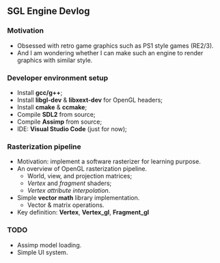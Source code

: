 ## SGL Engine Devlog

### Motivation
* Obsessed with retro game graphics such as PS1 style games (RE2/3).
* And I am wondering whether I can make such an engine to render graphics with similar style. 

### Developer environment setup
* Install **gcc/g++**;
* Install **libgl-dev** & **libxext-dev** for OpenGL headers;
* Install **cmake** & **ccmake**;
* Compile **SDL2** from source;
* Compile **Assimp** from source;
* IDE: **Visual Studio Code** (just for now);

### Rasterization pipeline
* Motivation: implement a software rasterizer for learning purpose.
* An overview of OpenGL rasterization pipeline.
  * World, view, and projection matrices;
  * *Vertex* and *fragment* shaders;
  * *Vertex attribute interpolation*.
* Simple **vector math** library implementation.
  * Vector & matrix operations.
* Key definition: **Vertex**, **Vertex_gl**, **Fragment_gl**

### TODO
* Assimp model loading.
* Simple UI system.

   


